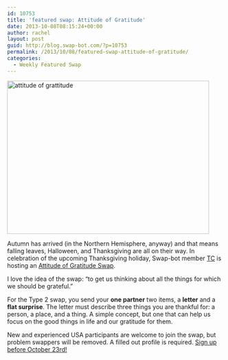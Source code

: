 ```yaml
---
id: 10753
title: 'featured swap: Attitude of Gratitude'
date: 2013-10-08T08:15:24+00:00
author: rachel
layout: post
guid: http://blog.swap-bot.com/?p=10753
permalink: /2013/10/08/featured-swap-attitude-of-gratitude/
categories:
  - Weekly Featured Swap
---
```

[<img src="http://blog.swap-bot.com/wp-content/uploads/2013/10/attitudeofgrattitude.jpg" alt="attitude of grattitude" width="470" height="356" class="alignnone size-full wp-image-10754" />](http://www.swap-bot.com/swap/show/160091)

Autumn has arrived (in the Northern Hemisphere, anyway) and that means falling leaves, Halloween, and Thanksgiving are all on their way. In celebration of the upcoming Thanksgiving holiday, Swap-bot member [TC](http://www.swap-bot.com/user:TC) is hosting an [Attitude of Gratitude Swap](http://www.swap-bot.com/swap/show/160091). 

I love the idea of the swap: &#8220;to get us thinking about all the things for which we should be grateful.&#8221;

<div style="display: none">
  <a href='http://best-paper-writing-services.com/' title='writing paper'>writing paper</a>
</div>

For the Type 2 swap, you send your **one partner** two items, a **letter** and a **flat surprise**. The letter must describe three things you are thankful for: a person, a place, and a thing. A simple concept, but one that can help us focus on the good things in life and our gratitude for them.

New and experienced USA participants are welcome to join the swap, but problem swappers will be removed. A filled out profile is required. [Sign up before October 23rd!](http://www.swap-bot.com/swap/show/160091) 

<div style="display: none">
  zp8497586rq
</div>